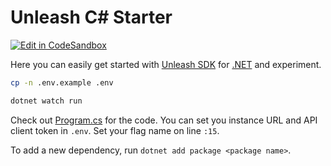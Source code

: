 # Unleash C# Starter

[![Edit in CodeSandbox](https://codesandbox.io/static/img/play-codesandbox.svg)](https://codesandbox.io/s/github/Tymek/unleash-sdk-examples/tree/master/Csharp)

Here you can easily get started with [Unleash SDK](https://github.com/Unleash/unleash-client-rust) for [.NET](https://dotnet.microsoft.com) and experiment.

```sh
cp -n .env.example .env

dotnet watch run
```

Check out [Program.cs](./Program.cs) for the code.
You can set you instance URL and API client token in `.env`.
Set your flag name on line `:15`.

To add a new dependency, run `dotnet add package <package name>`.
